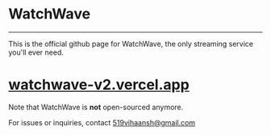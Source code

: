 # WatchWave
---

This is the official github page for WatchWave, the only streaming service you'll ever need.
# [watchwave-v2.vercel.app](https://watchwave-v2.vercel.app)

Note that WatchWave is **not** open-sourced anymore.

For issues or inquiries, contact 519vihaansh@gmail.com
